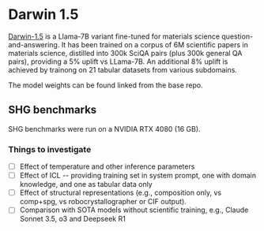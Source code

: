 # Darwin 1.5

[Darwin-1.5](https://github.com/MasterAI-EAM/Darwin) is a Llama-7B variant fine-tuned for materials science question-and-answering.
It has been trained on a corpus of 6M scientific papers in materials science,
distilled into 300k SciQA pairs (plus 300k general QA pairs), providing a 5%
uplift vs LLama-7B.
An additional 8% uplift is achieved by trainong on 21 tabular datasets from
various subdomains.

The model weights can be found linked from the base repo.

## SHG benchmarks

SHG benchmarks were run on a NVIDIA RTX 4080 (16 GB).

### Things to investigate

- [ ] Effect of temperature and other inference parameters
- [ ] Effect of ICL -- providing training set in system prompt, one with domain
  knowledge, and one as tabular data only
- [ ] Effect of structural representations (e.g., composition only, vs comp+spg, vs robocrystallographer or CIF output).
- [ ] Comparison with SOTA models without scientific training, e.g., Claude Sonnet 3.5, o3 and Deepseek R1

